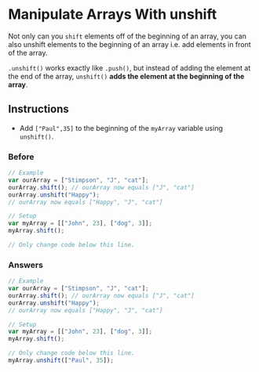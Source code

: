 # Manipulate Arrays With unshift

Not only can you `shift` elements off of the beginning of an array,
you can also unshift elements to the beginning of an array i.e.
add elements in front of the array.

`.unshift()` works exactly like `.push()`, but instead of adding the
element at the end of the array, `unshift()` **adds the element at the
beginning of the array**.

## Instructions
 - Add `["Paul",35]` to the beginning of the `myArray` variable using `unshift()`.

### Before

```javascript
// Example
var ourArray = ["Stimpson", "J", "cat"];
ourArray.shift(); // ourArray now equals ["J", "cat"]
ourArray.unshift("Happy");
// ourArray now equals ["Happy", "J", "cat"]

// Setup
var myArray = [["John", 23], ["dog", 3]];
myArray.shift();

// Only change code below this line.
```

### Answers

```javascript
// Example
var ourArray = ["Stimpson", "J", "cat"];
ourArray.shift(); // ourArray now equals ["J", "cat"]
ourArray.unshift("Happy");
// ourArray now equals ["Happy", "J", "cat"]

// Setup
var myArray = [["John", 23], ["dog", 3]];
myArray.shift();

// Only change code below this line.
myArray.unshift(["Paul", 35]);
```